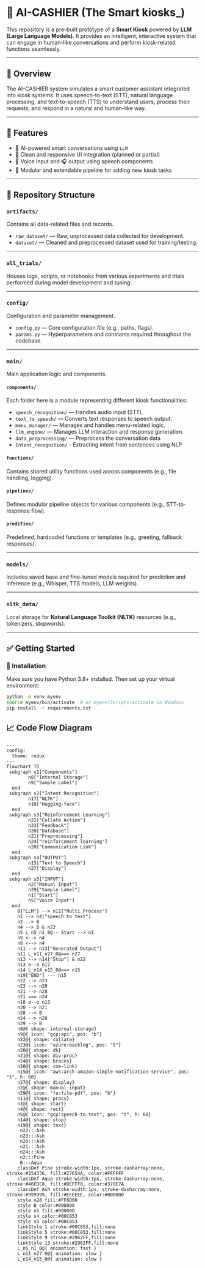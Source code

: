 # 🤖 AI-CASHIER (The Smart kiosks_)

This repository is a pre-built prototype of a **Smart Kiosk** powered by **LLM (Large Language Models)**. It provides an intelligent, interactive system that can engage in human-like conversations and perform kiosk-related functions seamlessly.

---

## 🧠 Overview

The AI-CASHIER system simulates a smart customer assistant integrated into kiosk systems. It uses speech-to-text (STT), natural language processing, and text-to-speech (TTS) to understand users, process their requests, and respond in a natural and human-like way.

---

## 🚀 Features

- 💬 AI-powered smart conversations using `LLM`
- 🎨 Clean and responsive UI integration (planned or partial)
- 🎤 Voice input and 🎧 output using speech components
- 🔄 Modular and extendable pipeline for adding new kiosk tasks

---

## 📁 Repository Structure

### `artifacts/`
Contains all data-related files and records.

- `raw_dataset/` — Raw, unprocessed data collected for development.
- `dataset/` — Cleaned and preprocessed dataset used for training/testing.

---

### `all_trials/`
Houses logs, scripts, or notebooks from various experiments and trials performed during model development and tuning.

---

### `config/`
Configuration and parameter management.

- `config.py` — Core configuration file (e.g., paths, flags).
- `params.py` — Hyperparameters and constants required throughout the codebase.

---

### `main/`
Main application logic and components.

#### `components/`
Each folder here is a module representing different kiosk functionalities:
- `speech_recognition/` — Handles audio input (STT).
- `text_to_speech/` — Converts text responses to speech output.
- `menu_manager/` — Manages and handles menu-related logic.
- `llm_engine/` — Manages LLM interaction and response generation.
- `data_preprocessing/` — Preprocess the conversation data 
- `Intent_recognition/` - Extracting intent from sentences using NLP 

#### `functions/`
Contains shared utility functions used across components (e.g., file handling, logging).

#### `pipelines/`
Defines modular pipeline objects for various components (e.g., STT-to-response flow).

#### `predifine/`
Predefined, hardcoded functions or templates (e.g., greeting, fallback responses).

---

### `models/`
Includes saved base and fine-tuned models required for prediction and inference (e.g., Whisper, TTS models, LLM weights).

---

### `nltk_data/`
Local storage for **Natural Language Toolkit (NLTK)** resources (e.g., tokenizers, stopwords).

---

## ✅ Getting Started

### 🔧 Installation
Make sure you have Python 3.8+ installed. Then set up your virtual environment:

```bash
python -m venv myenv
source myenv/bin/activate  # or myenv\Scripts\activate on Windows
pip install -r requirements.txt
```


## 📈 Code Flow Diagram

```mermaid
---
config:
  theme: redux
---
flowchart TD
 subgraph s1["Components"]
        n8["Internal Storage"]
        n9["Sample Label"]
  end
 subgraph s2["Intent Recognition"]
        n17["NLTK"]
        n18["Hugging-face"]
  end
 subgraph s3["Reinforcement Learning"]
        n22["Collate Action"]
        n23["Feedback"]
        n20["Database"]
        n21["Preprocessing"]
        n24["reinforcement learning"]
        n28["Communication Link"]
  end
 subgraph s4["OUTPUT"]
        n15["Text to Speech"]
        n27["Display"]
  end
 subgraph s5["INPUT"]
        n2["Manual Input"]
        n29["Sample Label"]
        n1["Start"]
        n5["Voice Input"]
  end
    B{"LLM"} --> n11["Multi Process"]
    n1 --> n4["speech to text"]
    n2 --> B
    n4 --> B & n22
    n5 L_n5_n1_0@-- Start --> n1
    n9 <--> n4
    n8 <--> n4
    n11 --> n13["Generated Output"]
    n11 L_n11_n27_0@==> n27
    n13 --> n14["Stop"] & n22
    n13 o--o n17
    n14 L_n14_n15_0@==> n15
    n19["END"] --- n15
    n22 --> n23
    n23 --> n20
    n21 --> n28
    n21 === n24
    n18 o--o n13
    n20 --> n21
    n28 --> B
    n24 --> n28
    n29 --> B
    n8@{ shape: internal-storage}
    n9@{ icon: "gcp:api", pos: "b"}
    n22@{ shape: collate}
    n23@{ icon: "azure:backlog", pos: "t"}
    n20@{ shape: db}
    n21@{ shape: div-proc}
    n24@{ shape: braces}
    n28@{ shape: com-link}
    n15@{ icon: "aws:arch-amazon-simple-notification-service", pos: "t", h: 60}
    n27@{ shape: display}
    n2@{ shape: manual-input}
    n29@{ icon: "fa:file-pdf", pos: "b"}
    n11@{ shape: procs}
    n1@{ shape: start}
    n4@{ shape: rect}
    n5@{ icon: "gcp:speech-to-text", pos: "t", h: 60}
    n14@{ shape: stop}
    n19@{ shape: text}
     n22:::Ash
     n23:::Ash
     n20:::Ash
     n21:::Ash
     n24:::Ash
     n2:::Pine
     B:::Aqua
    classDef Pine stroke-width:1px, stroke-dasharray:none, stroke:#254336, fill:#27654A, color:#FFFFFF
    classDef Aqua stroke-width:1px, stroke-dasharray:none, stroke:#46EDC8, fill:#DEFFF8, color:#378E7A
    classDef Ash stroke-width:1px, stroke-dasharray:none, stroke:#999999, fill:#EEEEEE, color:#000000
    style n28 fill:#FF6D00
    style B color:#000000
    style n5 fill:#000000
    style s4 color:#00C853
    style s5 color:#00C853
    linkStyle 1 stroke:#00C853,fill:none
    linkStyle 5 stroke:#00C853,fill:none
    linkStyle 9 stroke:#2962FF,fill:none
    linkStyle 13 stroke:#2962FF,fill:none
    L_n5_n1_0@{ animation: fast } 
    L_n11_n27_0@{ animation: slow } 
    L_n14_n15_0@{ animation: slow }

```
